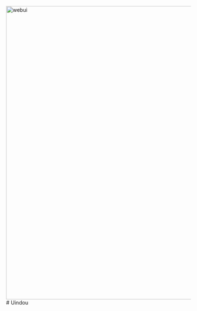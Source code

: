 <img width="800" alt="webui" src="https://github.com/Zaque-69/Uindou/blob/main/assets/Untitled.png">
# Uindou

